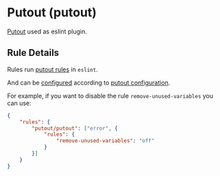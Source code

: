 # Putout (putout)

[Putout](https://github.com/coderaiser/putout) used as eslint plugin.

## Rule Details

Rules run [putout rules](https://github.com/coderaiser/putout#built-in-transforms) in `eslint`.

And can be [configured](https://eslint.org/docs/user-guide/configuring#configuring-rules) according to [putout configuration](https://github.com/coderaiser/putout#configuration).

For example, if you want to disable the rule `remove-unused-variables` you can use:

```json
{
    "rules": {
        "putout/putout": ["error", {
            "rules": {
                "remove-unused-variables": "off"
            }
        }]
    }
}
```
